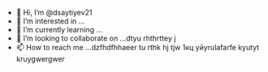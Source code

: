 - 👋 Hi, I’m @dsaytiyev21
- 👀 I’m interested in ...
- 🌱 I’m currently learning ...
- 💞️ I’m looking to collaborate on ...dtyu rhthrttey j
- 📫 How to reach me ...dzfhdfhhaeer tu rthk hj tjw
1кц уйyrulafarfe kyutyt kruygwergwer
<!---
dsaytiyev21/dsaytiyev21 is a ✨ special ✨ repository because its `README.md` (this file) appears on your GitHub profile.
You can click the Preview link to take a look at your changes.
--->
